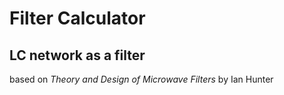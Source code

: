 # Filter Calculator

## LC network as a filter

based on *Theory and Design of Microwave Filters* by Ian Hunter
